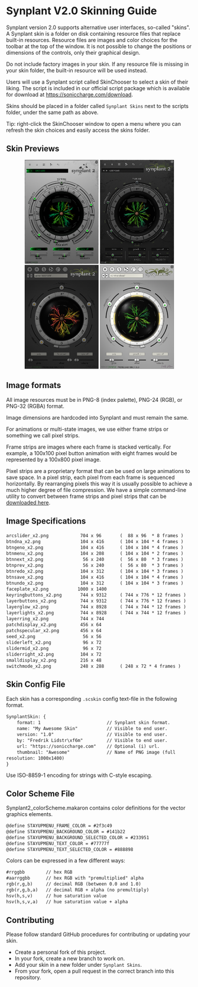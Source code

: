 Synplant V2.0 Skinning Guide
==============================

Synplant version 2.0 supports alternative user interfaces, so-called "skins". A Synplant skin is a folder on disk containing resource files that replace built-in resources. Resource files are images and color choices for the toolbar at the top of the window. It is not possible to change the positions or dimensions of the controls, only their graphical design.

Do not include factory images in your skin. If any resource file is missing in your skin folder, the built-in resource will be used instead. 

Users will use a Synplant script called SkinChooser to select a skin of their liking. The script is included in our official script package which is available for download at https://soniccharge.com/download.

Skins should be placed in a folder called `Synplant Skins` next to the scripts folder, under the same path as above.

Tip: right-click the SkinChooser window to open a menu where you can refresh the skin choices and easily access the skins folder.

Skin Previews
-------------
<p align="center">
  <img src="Synplant%20Skins/Orchard/thumbnail.png" alt="Orchard" width="200" />
  <img src="Synplant%20Skins/Greyone/thumbnail.png" alt="Greyone" width="200" />
  <img src="Synplant%20Skins/Nightshift/Nightshift.png" alt="Nightshift" width="200" />
  <img src="Synplant%20Skins/factory/factory.png" alt="Factory" width="200" />
</p>



Image formats
-------------
All image resources must be in PNG-8 (index palette), PNG-24 (RGB), or PNG-32 (RGBA) format.

Image dimensions are hardcoded into Synplant and must remain the same.

For animations or multi-state images, we use either frame strips or something we call pixel strips. 

Frame strips are images where each frame is stacked vertically. For example, a 100x100 pixel button animation with eight frames would be represented by a 100x800 pixel image.

Pixel strips are a proprietary format that can be used on large animations to save space. In a pixel strip, each pixel from each frame is sequenced horizontally. By rearranging pixels this way it is usually possible to achieve a much higher degree of file compression. We have a simple command-line utility to convert between frame strips and pixel strips that can be [downloaded here](https://github.com/fredli74/pixelSequencer/releases/latest).

Image Specifications
--------------------
```
arcslider_x2.png            704 x 96       (  88 x 96  * 8 frames )
btndna_x2.png               104 x 416      ( 104 x 104 * 4 frames )
btngeno_x2.png              104 x 416      ( 104 x 104 * 4 frames )
btnmenu_x2.png              104 x 208      ( 104 x 104 * 2 frames )
btnnext_x2.png               56 x 240      (  56 x 80  * 3 frames )
btnprev_x2.png               56 x 240      (  56 x 80  * 3 frames )
btnredo_x2.png              104 x 312      ( 104 x 104 * 3 frames )
btnsave_x2.png              104 x 416      ( 104 x 104 * 4 frames )
btnundo_x2.png              104 x 312      ( 104 x 104 * 3 frames )
faceplate_x2.png           1000 x 1400
keyringbuttons_x2.png       744 x 9312     ( 744 x 776 * 12 frames )
layerbuttons_x2.png         744 x 9312     ( 744 x 776 * 12 frames )
layerglow_x2.png            744 x 8928     ( 744 x 744 * 12 frames )
layerlights_x2.png          744 x 8928     ( 744 x 744 * 12 frames )
layerring_x2.png            744 x 744
patchdisplay_x2.png         456 x 64
patchspecular_x2.png        456 x 64
seed_x2.png                  56 x 56
sliderleft_x2.png            96 x 72
slidermid_x2.png             96 x 72
sliderright_x2.png          104 x 72
smalldisplay_x2.png         216 x 48
switchmode_x2.png           248 x 288      ( 248 x 72 * 4 frames )
```

Skin Config File
----------------
Each skin has a corresponding `.scskin` config text-file in the following format.
```
SynplantSkin: {
    format: 1                         // Synplant skin format.
    name: "My Awesome Skin"           // Visible to end user.
    version: "1.0"                    // Visible to end user.
    by: "Fredrik Lidstr\xf6m"         // Visible to end user.
    url: "https://soniccharge.com"    // Optional (i) url.
    thumbnail: "Awesome"              // Name of PNG image (full resolution: 1000x1400)
}
```
Use ISO-8859-1 encoding for strings with C-style escaping.


Color Scheme File
-----------------
Synplant2_colorScheme.makaron contains color definitions for the vector graphics elements.
```
@define STAYUPMENU_FRAME_COLOR = #2f3c49
@define STAYUPMENU_BACKGROUND_COLOR = #141b22
@define STAYUPMENU_BACKGROUND_SELECTED_COLOR = #233951
@define STAYUPMENU_TEXT_COLOR = #77777f
@define STAYUPMENU_TEXT_SELECTED_COLOR = #888898
```
Colors can be expressed in a few different ways:
```
#rrggbb        // hex RGB
#aarrggbb      // hex RGB with "premultiplied" alpha
rgb(r,g,b)     // decimal RGB (between 0.0 and 1.0)
rgb(r,g,b,a)   // decimal RGB + alpha (no premultiply)
hsv(h,s,v)     // hue saturation value
hsv(h,s,v,a)   // hue saturation value + alpha
```


Contributing
------------
Please follow standard GitHub procedures for contributing or updating your skin.
* Create a personal fork of this project.
* In your fork, create a new branch to work on.
* Add your skin in a new folder under `Synplant Skins`.
* From your fork, open a pull request in the correct branch into this repository.
